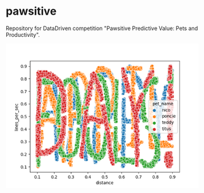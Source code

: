 # pawsitive
Repository for DataDriven competition "Pawsitive Predictive Value: Pets and Productivity".

![Happy Fool Day!](happy_fool_day.png)

